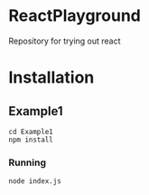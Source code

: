 # ReactPlayground
Repository for trying out react

# Installation
## Example1
```
cd Example1
npm install
```
### Running
```
node index.js
```
